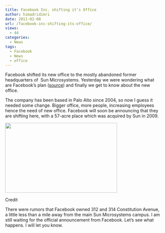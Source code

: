 ```yaml
---
title: Facebook Inc. shifting it’s Office
author: himadridimri
date: 2011-02-08
url: /facebook-inc-shifting-its-office/
views:
  - 44
categories:
  - News
tags:
  - Facebook
  - News
  - office
---
```

Facebook shifted its new office to the mostly abandoned former headquarters of  Sun Microsystems. Yesterday we were wondering what are Facebook&#8217;s plan (<a href="http://fbknol.com/facebook-event-8-feb-invited/" onclick="_gaq.push(['_trackEvent', 'outbound-article', 'http://fbknol.com/facebook-event-8-feb-invited/', 'source']);" >source</a>) and finally we get to know about the new office.

The company has been based in Palo Alto since 2004, so now I guess it needed some change. Bigger office, more people, increasing employees hence the need of new office. Facebook will soon be announcing that they are shifting here, with a 57-acre place which was acquired by Sun in 2009.

[<img class="alignnone size-full wp-image-5639" src="http://cdn.devilsworkshop.org/files/2011/02/fb-menlo-park-360.jpg" alt="" width="360" height="225" />][1]

Credit

There were rumors that Facebook owned 312 and 314 Constitution Avenue, a little less than a mile away from the main Sun Microsystems campus. I am still waiting for the official announcement from Facebook. Let&#8217;s see what happens. I will let you know.

 [1]: http://cdn.devilsworkshop.org/files/2011/02/fb-menlo-park-360.jpg
